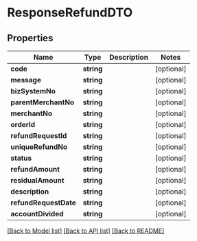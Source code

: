 # ResponseRefundDTO

## Properties
Name | Type | Description | Notes
------------ | ------------- | ------------- | -------------
**code** | **string** |  | [optional] 
**message** | **string** |  | [optional] 
**bizSystemNo** | **string** |  | [optional] 
**parentMerchantNo** | **string** |  | [optional] 
**merchantNo** | **string** |  | [optional] 
**orderId** | **string** |  | [optional] 
**refundRequestId** | **string** |  | [optional] 
**uniqueRefundNo** | **string** |  | [optional] 
**status** | **string** |  | [optional] 
**refundAmount** | **string** |  | [optional] 
**residualAmount** | **string** |  | [optional] 
**description** | **string** |  | [optional] 
**refundRequestDate** | **string** |  | [optional] 
**accountDivided** | **string** |  | [optional] 

[[Back to Model list]](../README.md#documentation-for-models) [[Back to API list]](../README.md#documentation-for-api-endpoints) [[Back to README]](../README.md)


